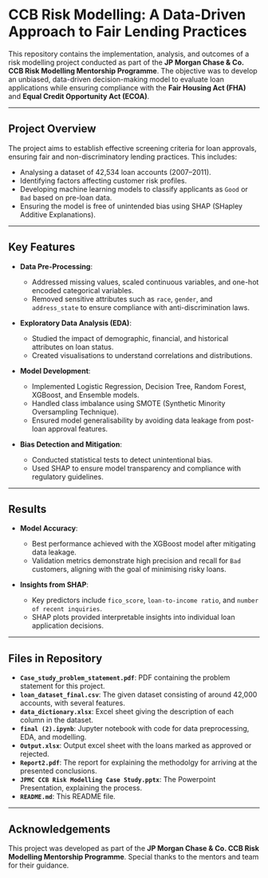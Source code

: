# CCB Risk Modelling: A Data-Driven Approach to Fair Lending Practices

This repository contains the implementation, analysis, and outcomes of a risk modelling project conducted as part of the **JP Morgan Chase & Co. CCB Risk Modelling Mentorship Programme**. The objective was to develop an unbiased, data-driven decision-making model to evaluate loan applications while ensuring compliance with the **Fair Housing Act (FHA)** and **Equal Credit Opportunity Act (ECOA)**.

---

## Project Overview

The project aims to establish effective screening criteria for loan approvals, ensuring fair and non-discriminatory lending practices. This includes:
- Analysing a dataset of 42,534 loan accounts (2007–2011).
- Identifying factors affecting customer risk profiles.
- Developing machine learning models to classify applicants as `Good` or `Bad` based on pre-loan data.
- Ensuring the model is free of unintended bias using SHAP (SHapley Additive Explanations).

---

## Key Features

- **Data Pre-Processing**:
  - Addressed missing values, scaled continuous variables, and one-hot encoded categorical variables.
  - Removed sensitive attributes such as `race`, `gender`, and `address_state` to ensure compliance with anti-discrimination laws.

- **Exploratory Data Analysis (EDA)**:
  - Studied the impact of demographic, financial, and historical attributes on loan status.
  - Created visualisations to understand correlations and distributions.

- **Model Development**:
  - Implemented Logistic Regression, Decision Tree, Random Forest, XGBoost, and Ensemble models.
  - Handled class imbalance using SMOTE (Synthetic Minority Oversampling Technique).
  - Ensured model generalisability by avoiding data leakage from post-loan approval features.

- **Bias Detection and Mitigation**:
  - Conducted statistical tests to detect unintentional bias.
  - Used SHAP to ensure model transparency and compliance with regulatory guidelines.

---

## Results

- **Model Accuracy**:
  - Best performance achieved with the XGBoost model after mitigating data leakage.
  - Validation metrics demonstrate high precision and recall for `Bad` customers, aligning with the goal of minimising risky loans.

- **Insights from SHAP**:
  - Key predictors include `fico_score`, `loan-to-income ratio`, and `number of recent inquiries`.
  - SHAP plots provided interpretable insights into individual loan application decisions.

---

## Files in Repository

- **`Case_study_problem_statement.pdf`**: PDF containing the problem statement for this project.
- **`loan_dataset_final.csv`**: The given dataset consisting of around 42,000 accounts, with several features.
- **`data_dictionary.xlsx`**: Excel sheet giving the description of each column in the dataset.
- **`final (2).ipynb`**: Jupyter notebook with code for data preprocessing, EDA, and modelling.
- **`Output.xlsx`**: Output excel sheet with the loans marked as approved or rejected.
- **`Report2.pdf`**: The report for explaining the methodolgy for arriving at the presented conclusions.
- **`JPMC CCB Risk Modelling Case Study.pptx`**: The Powerpoint Presentation, explaining the process.
- **`README.md`**: This README file.

---

## Acknowledgements

This project was developed as part of the **JP Morgan Chase & Co. CCB Risk Modelling Mentorship Programme**. Special thanks to the mentors and team for their guidance.